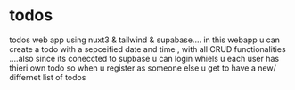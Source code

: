 # todos
 todos web app using nuxt3 & tailwind & supabase.... in this webapp u can create a todo with a sepceified date and time , with all CRUD functionalities ....also since its coneccted to supbase u can login whiels u each user has thieri own todo so when u register as someone else u get to have a new/ differnet list of todos
